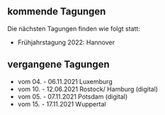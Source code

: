 ## kommende Tagungen
Die nächsten Tagungen finden wie folgt statt:
- Frühjahrstagung 2022: Hannover


## vergangene Tagungen
- vom 04. - 06.11.2021 Luxemburg
- vom 10. - 12.06.2021 Rostock/ Hamburg (digital)
- vom 05. - 07.11.2021 Potsdam (digital)
- vom 15. - 17.11.2021 Wuppertal
